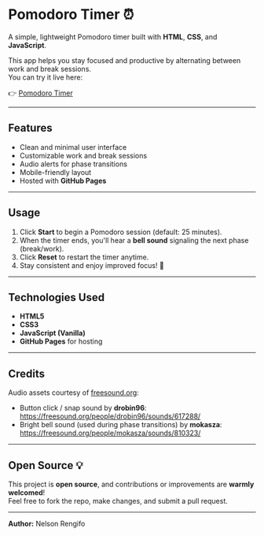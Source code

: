 # Pomodoro Timer ⏰

A simple, lightweight Pomodoro timer built with **HTML**, **CSS**, and **JavaScript**.

This app helps you stay focused and productive by alternating between work and break sessions.  
You can try it live here:

👉 [Pomodoro Timer](https://nelsonrengifo.github.io/pomodoro/)

---

## Features

- Clean and minimal user interface
- Customizable work and break sessions
- Audio alerts for phase transitions
- Mobile-friendly layout
- Hosted with **GitHub Pages**

---

## Usage

1. Click **Start** to begin a Pomodoro session (default: 25 minutes).
2. When the timer ends, you'll hear a **bell sound** signaling the next phase (break/work).
3. Click **Reset** to restart the timer anytime.
4. Stay consistent and enjoy improved focus! 🍅

---

## Technologies Used

- **HTML5**
- **CSS3**
- **JavaScript (Vanilla)**
- **GitHub Pages** for hosting

---

## Credits

Audio assets courtesy of [freesound.org](https://freesound.org/):

- Button click / snap sound by **drobin96**: https://freesound.org/people/drobin96/sounds/617288/
- Bright bell sound (used during phase transitions) by **mokasza**: https://freesound.org/people/mokasza/sounds/810323/

---

## Open Source 💡

This project is **open source**, and contributions or improvements are **warmly welcomed**!  
Feel free to fork the repo, make changes, and submit a pull request.

---

**Author:** Nelson Rengifo
